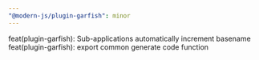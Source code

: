 ```yaml
---
"@modern-js/plugin-garfish": minor
---
```


feat(plugin-garfish): Sub-applications automatically increment basename
feat(plugin-garfish): export common generate code function
